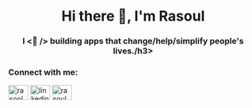 <h1 align="center">Hi there 👋, I'm Rasoul</h1>
<h3 align="center">I <🖤 /> building apps that change/help/simplify people's lives./h3>

<h3 align="left">Connect with me:</h3>
<p align="left">
<a href="https://twitter.com/rasoolmhhmed" target="blank"><img align="center" src="https://raw.githubusercontent.com/rahuldkjain/github-profile-readme-generator/master/src/images/icons/Social/twitter.svg" alt="rasoolmhhmed" height="30" width="40" /></a>
<a href="https://linkedin.com/in/linkedin.com/in/rasoul-m-abdulzahra-7109401ab" target="blank"><img align="center" src="https://raw.githubusercontent.com/rahuldkjain/github-profile-readme-generator/master/src/images/icons/Social/linked-in-alt.svg" alt="linkedin.com/in/rasoul-m-abdulzahra-7109401ab" height="30" width="40" /></a>
<a href="https://instagram.com/rasoul.abdulzahra" target="blank"><img align="center" src="https://raw.githubusercontent.com/rahuldkjain/github-profile-readme-generator/master/src/images/icons/Social/instagram.svg" alt="rasoul.abdulzahra" height="30" width="40" /></a>
</p>
